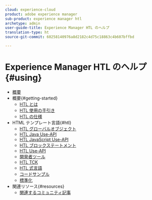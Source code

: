 ```yaml
---
cloud: experience-cloud
product: adobe experience manager
sub-product: experience manager htl
archetype: admin
user-guide-title: Experience Manager HTL のヘルプ
translation-type: ht
source-git-commit: 60258140976a8d2182c4d75c18863c4b607bffbd

---
```



# Experience Manager HTL のヘルプ{#using}

+ [概要](overview.md)
+ 概要{#getting-started}
   + [HTL とは](update.md)
   + [HTL 使用の手引き](getting-started.md)
   + [HTL の仕様](htl-specification.md)
+ HTML テンプレート言語{#htl}
   + [HTL グローバルオブジェクト](global-objects.md)
   + [HTL Java Use-API](use-api-java.md)
   + [HTL JavaScript Use-API](use-api-javascript.md)
   + [HTL ブロックステートメント](block-statements.md)
   + [HTL Use-API](use-api.md)
   + [開発者ツール](dev-tools.md)
   + [HTL TCK](htl-tck.md)
   + [HTL 式言語](expression-language.md)
   + [コードサンプル](code-samples.md)
   + [標準化](standardization.md)
+ 関連リソース{#resources}
   + [関連するコミュニティ記事](related-community-articles.md)
